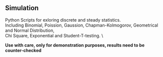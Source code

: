 ## Simulation
Python Scripts for exloring discrete and steady statistics. \
Including Binomial, Poission, Gaussion, Chapman-Kolmogorov, Geometrical and Normal Distribution, \
Chi Square, Exponential and Student-T-testing. \

**Use with care, only for demonstration purposes, results need to be counter-checked**

